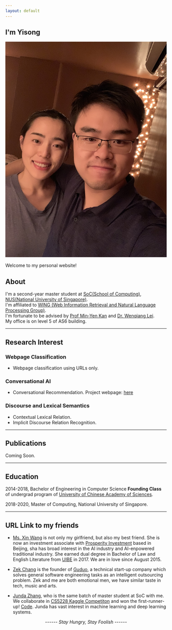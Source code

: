 ```yaml
---
layout: default
---
```


## I'm Yisong

<img class="profile-picture" src="Yisong-Xin.jpeg">



Welcome to my personal website!

## About

I'm a second-year master student at [SoC(School of Computing)](https://www.comp.nus.edu.sg/), [NUS(National University of Singapore)](https://www.nus.edu.sg/). <br>
I'm affiliated to [WING (Web Information Retrieval and Natural Language Processing Group)](https://www.wing.nus.edu.sg/). <br>
I'm fortunate to be advised by [Prof Min-Yen Kan](https://www.comp.nus.edu.sg/~kanmy) and [Dr. Wenqiang Lei](https://sites.google.com/view/wenqianghome/home). <br>
My office is on level 5 of AS6 building. <br>

---

## Research Interest

<!-- > *"At the end of day, I don't care what other people do, I care how you understand you work."* -- What Prof Min and Wenqiang insist on our research style. -->

### Webpage Classification
- Webpage classification using URLs only.

### Conversational AI

- Conversational Recommendation.
  Project webpage: [here](http://wing.comp.nus.edu.sg/?page_id=1039)  

### Discourse and Lexical Semantics

- Contextual Lexical Relation.
- Implicit Discourse Relation Recognition.  

---

## Publications

Coming Soon.

---

## Education

<!-- > I never let school interfere with my education. -- Mark Twain -->

2014-2018, Bachelor of Engineering in Computer Science 
**Founding Class** of undergrad program of [University of Chinese Academy of Sciences](https://english.ucas.ac.cn/).

2018-2020, Master of Computing, National University of Singapore.

---

## URL Link to my friends

<!-- > *When Voldmolt is after you, you'd better be with your friends*. -- What Yisong learns from Harry Potter -->

- [Ms. Xin Wang](wangxinalice.com) is not only my girlfriend, but also my best friend. She is now an investment associate with [Prosperity Investment](http://www.cgpinvestment.com) based in Beijing, sha has broad interest in the AI industry and AI-enpowered traditional industry. She earned dual degree in Bachelor of Law and English Literature from [UIBE](http://www.uibe.edu.cn) in 2017. We are in love since August 2015.  

- [Zek Chang](https://twitter.com/zekchang) is the founder of [Guduo](http://www.guduokeji.com/), a technical start-up company which solves general software engineering tasks as an intelligent outsourcing problem. Zek and me are both emotional men, we have similar taste in tech, music and arts.  

- [Junda Zhang](http://aheader.org), who is the same batch of master student at SoC with me. We collaborate in [CS5228 Kaggle Competiton](https://kaggle.com/c/cs5228-article-category-prediction) and won the first-runner-up! [Code](https://github.com/YisongMiao/CS5228-project). Junda has vast interest in machine learning and deep learning systems.  





<center><i>------ Stay Hungry, Stay Foolish ------</i><br><br><br></center>





